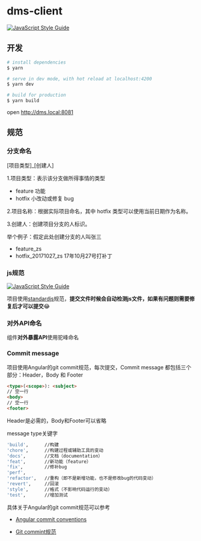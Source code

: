 # dms-client

[![JavaScript Style Guide](https://cdn.rawgit.com/standard/standard/master/badge.svg)](https://github.com/standard/standard)

## 开发

```sh
# install dependencies
$ yarn

# serve in dev mode, with hot reload at localhost:4200
$ yarn dev

# build for production
$ yarn build
```

open http://dms.local:8081

## 规范

### 分支命名

[项目类型]_[创建人]

1.项目类型：表示该分支做所得事情的类型

- feature 功能
- hotfix 小改动或修复 bug

2.项目名称：根据实际项目命名，其中 hotfix 类型可以使用当前日期作为名称。

3.创建人：创建项目分支的人标识。

举个例子：假定此处创建分支的人叫张三

* feature_zs
* hotfix_20171027_zs 17年10月27号打补丁

### js规范

[![JavaScript Style Guide](https://cdn.rawgit.com/standard/standard/master/badge.svg)](https://github.com/standard/standard)

项目使用[standardjs](https://standardjs.com/readme-zhcn.html)规范，**提交文件时候会自动检测js文件，如果有问题则需要修复后才可以提交**😂

### 对外API命名

组件**对外暴露API**使用驼峰命名

### Commit message

项目使用Angular的git commit规范，每次提交，Commit message 都包括三个部分：Header，Body 和 Footer

```html
<type>(<scope>): <subject>
// 空一行
<body>
// 空一行
<footer>
```
Header是必需的，Body和Footer可以省略

message type关键字

```sh
'build',      //构建
'chore',      //构建过程或辅助工具的变动
'docs',       //文档（documentation）
'feat',       //新功能（feature）
'fix',        //修补bug
'perf',
'refactor',   //重构（即不是新增功能，也不是修改bug的代码变动）
'revert',     //回滚
'style',      //格式（不影响代码运行的变动）
'test',       //增加测试
```

具体关于Angular的git commit规范可以参考

* [Angular commit conventions](https://github.com/angular/angular.js/blob/master/CONTRIBUTING.md#-git-commit-guidelines)

* [Git commint规范](http://wiki.n.miui.com/pages/viewpage.action?pageId=62384814)
